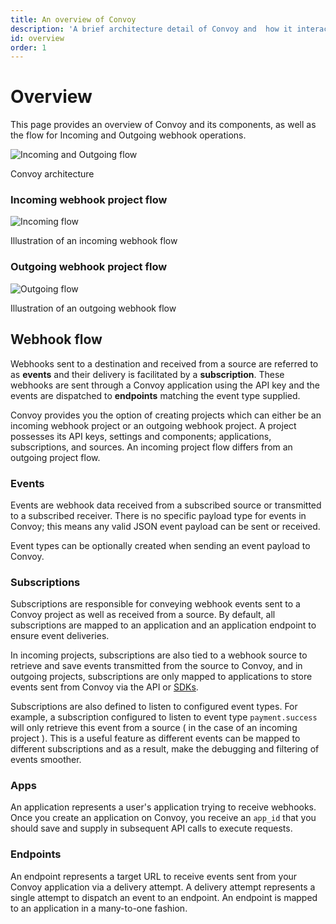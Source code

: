 ```yaml
---
title: An overview of Convoy
description: 'A brief architecture detail of Convoy and  how it interacts with its component.'
id: overview
order: 1
---
```


# Overview
This page provides an overview of Convoy and its components, as well as the flow for Incoming and Outgoing webhook operations.

![Incoming and Outgoing flow](/docs-assets/overview.png)
<figcaption>Convoy architecture</figcaption>

### Incoming webhook project flow
![Incoming flow](/docs-assets/incoming.png)
<figcaption>Illustration of an incoming webhook flow</figcaption>

### Outgoing webhook project flow
![Outgoing flow](/docs-assets/outgoing.png)
<figcaption>Illustration of an outgoing webhook flow</figcaption>

## Webhook flow
Webhooks sent to a destination and received from a source are referred to as **events** and their delivery is facilitated by a **subscription**. These webhooks are sent through a Convoy application using the API key and the events are dispatched to **endpoints** matching the event type supplied.

Convoy provides you the option of creating projects which can either be an incoming webhook project or an outgoing webhook project. A project possesses its API keys, settings and components; applications, subscriptions, and sources. An incoming project flow differs from an outgoing project flow.

### Events
Events are webhook data received from a subscribed source or transmitted to a subscribed receiver. There is no specific payload type for events in Convoy; this means any valid JSON event payload can be sent or received.

Event types can be optionally created when sending an event payload to Convoy.

### Subscriptions
Subscriptions are responsible for conveying webhook events sent to a Convoy project as well as received from a source. By default, all subscriptions are mapped to an application and an application endpoint to ensure event deliveries.

In incoming projects, subscriptions are also tied to a webhook source to retrieve and save events transmitted from the source to Convoy, and in outgoing projects, subscriptions are only mapped to applications to store events sent from Convoy via the API or [SDKs](/docs/sdk).

Subscriptions are also defined to listen to configured event types. For example, a subscription configured to listen to event type `payment.success` will only retrieve this event from a source ( in the case of an incoming project ). This is a useful feature as different events can be mapped to different subscriptions and as a result, make the debugging and filtering of events smoother.

### Apps

An application represents a user's application trying to receive webhooks. Once you create an application on Convoy, you receive an `app_id` that you should save and supply in subsequent API calls to execute requests.

### Endpoints

An endpoint represents a target URL to receive events sent from your Convoy application via a delivery attempt. A delivery attempt represents a single attempt to dispatch an event to an endpoint. An endpoint is mapped to an application in a many-to-one fashion.

